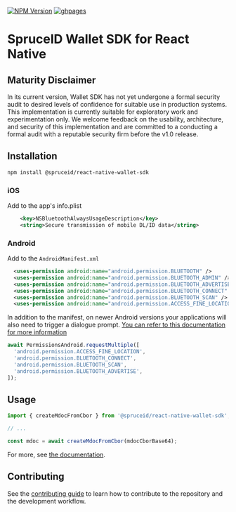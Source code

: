 [![NPM Version](https://img.shields.io/npm/v/%40spruceid%2Freact-native-wallet-sdk)](https://www.npmjs.com/package/@spruceid/react-native-wallet-sdk)
[![ghpages](https://img.shields.io/badge/docs-passing-green)](https://spruceid.github.io/wallet-sdk-react/)

# SpruceID Wallet SDK for React Native

## Maturity Disclaimer

In its current version, Wallet SDK has not yet undergone a formal security audit
to desired levels of confidence for suitable use in production systems. This
implementation is currently suitable for exploratory work and experimentation
only. We welcome feedback on the usability, architecture, and security of this
implementation and are committed to a conducting a formal audit with a reputable
security firm before the v1.0 release.

## Installation

```sh
npm install @spruceid/react-native-wallet-sdk
```

### iOS

Add to the app's info.plist

```xml
	<key>NSBluetoothAlwaysUsageDescription</key>
	<string>Secure transmission of mobile DL/ID data</string>
```

### Android

Add to the `AndroidManifest.xml`

```xml
  <uses-permission android:name="android.permission.BLUETOOTH" />
  <uses-permission android:name="android.permission.BLUETOOTH_ADMIN" />
  <uses-permission android:name="android.permission.BLUETOOTH_ADVERTISE" />
  <uses-permission android:name="android.permission.BLUETOOTH_CONNECT" />
  <uses-permission android:name="android.permission.BLUETOOTH_SCAN" />
  <uses-permission android:name="android.permission.ACCESS_FINE_LOCATION" />
```

In addition to the manifest, on newer Android versions your applications will
also need to trigger a dialogue prompt. [You can refer to this documentation for more information](https://reactnative.dev/docs/permissionsandroid)
```js
await PermissionsAndroid.requestMultiple([
  'android.permission.ACCESS_FINE_LOCATION',
  'android.permission.BLUETOOTH_CONNECT',
  'android.permission.BLUETOOTH_SCAN',
  'android.permission.BLUETOOTH_ADVERTISE',
]);
```

## Usage

```js
import { createMdocFromCbor } from '@spruceid/react-native-wallet-sdk';

// ...

const mdoc = await createMdocFromCbor(mdocCborBase64);
```

For more, see [the documentation](https://spruceid.github.io/wallet-sdk-react/).

## Contributing

See the [contributing guide](https://github.com/spruceid/wallet-sdk-react/blob/main/CONTRIBUTING.md)
to learn how to contribute to the repository and the development workflow.

